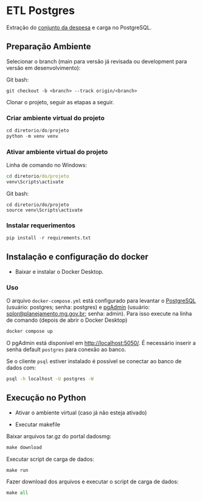 # ETL Postgres

Extração do [conjunto da despesa](https://dados.mg.gov.br/dataset/despesa) e carga no PostgreSQL.


## Preparação Ambiente

Selecionar o branch (main para versão já revisada ou development para versão em desenvolvimento):

Git bash:
```gitbash
git checkout -b <branch> --track origin/<branch>
```

Clonar o projeto, seguir as etapas a seguir.


### Criar ambiente virtual do projeto
```python
cd diretorio/do/projeto
python -m venv venv
```

### Ativar ambiente virtual do projeto

Linha de comando no Windows:
```cmd
cd diretorio/do/projeto
venv\Scripts\activate
```

Git bash:
```gitbash
cd diretorio/do/projeto
source venv\Scripts\activate
```

### Instalar requerimentos
```python
pip install -r requirements.txt
```

## Instalação e configuração do docker

- Baixar e instalar o Docker Desktop.

### Uso

O arquivo `docker-compose.yml` está configurado para levantar o [PostgreSQL](https://www.postgresql.org/) (usuário: postgres; senha: postgres) e [pgAdmin](https://www.pgadmin.org/) (usuário: splor@planejamento.mg.gov.br; senha: admin). Para isso execute na linha de comando (depois de abrir o Docker Desktop)

```bash
docker compose up
```

O pgAdmin está disponível em <http://localhost:5050/>. É necessário inserir a senha default `postgres` para conexão ao banco.

Se o cliente `psql` estiver instalado é possível se conectar ao banco de dados com:

```bash
psql -h localhost -U postgres -W
```

## Execução no Python

- Ativar o ambiente virtual (caso já não esteja ativado)

- Executar makefile

Baixar arquivos tar.gz do portal dadosmg:  
```python
make download
```

Executar script de carga de dados:  
```python
make run
```

Fazer download dos arquivos e executar o script de carga de dados:
```python
make all
```

